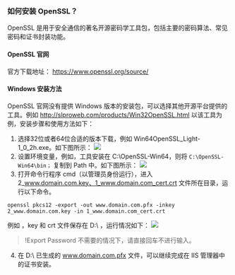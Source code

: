 ### 如何安装 OpenSSL？
OpenSSL 是用于安全通信的著名开源密码学工具包，包括主要的密码算法、常见密码和证书封装功能。

####  OpenSSL 官网

官方下载地址： https://www.openssl.org/source/

####  Windows 安装方法

OpenSSL 官网没有提供 Windows 版本的安装包，可以选择其他开源平台提供的工具。例如 http://slproweb.com/products/Win32OpenSSL.html 
以该工具为例，安装步骤和使用方法如下：
1. 选择32位或者64位合适的版本下载，例如 Win64OpenSSL_Light-1_0_2h.exe。如下图所示：
![](https://main.qcloudimg.com/raw/d37d791cf12c0b42dddcc53a691a86d9.png)
2. 设置环境变量，例如，工具安装在 C:\OpenSSL-Win64，则将 `C:\OpenSSL-Win64\bin；` 复制到 Path 中。如下图所示：
![](https://main.qcloudimg.com/raw/6a2dcfbb42faab01e62fbb241e0439dc.png)
3. 打开命令行程序 cmd（以管理员身份运行），进入 2_www.domain.com.key、1_www.domain.com_cert.crt 文件所在目录，运行以下命令。
```
openssl pkcs12 -export -out www.domain.com.pfx -inkey 2_www.domain.com.key -in 1_www.domain.com_cert.crt
```
例如 ，key 和 crt 文件保存在 D:\ ，运行情况如下：
![](https://main.qcloudimg.com/raw/6be29b8e77f8d6d4b2460a7f73dd8644.png)
>!Export Password 不需要的情况下，请直接回车不进行输入。
4. 在 D:\ 已生成的 www.domain.com.pfx 文件，可以继续完成在 IIS 管理器中的证书安装。
